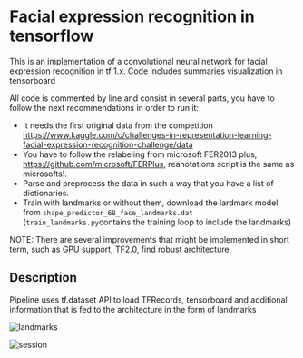 # Facial expression recognition in tensorflow 
This is an implementation of a convolutional neural network for facial expression recognition in tf 1.x. Code includes summaries visualization in tensorboard

All code is commented by line and consist in several parts, you have to follow the next recommendations in order to run it:

- It needs the first original data from the competition https://www.kaggle.com/c/challenges-in-representation-learning-facial-expression-recognition-challenge/data
- You have to follow the relabeling from microsoft FER2013 plus, https://github.com/microsoft/FERPlus, reanotations script is the same as microsofts!.
- Parse and preprocess the data in such a way that you have a list of dictionaries.
- Train with landmarks or without them, download the lardmark model from `shape_predictor_68_face_landmarks.dat` (`train_landmarks.py`contains the training loop to include the landmarks)

NOTE: There are several improvements that might be implemented in short term, such as GPU support, TF2.0, find robust architecture

## Description

Pipeline uses tf.dataset API to load TFRecords, tensorboard and additional information that is fed to the architecture in the form of landmarks

![landmarks](https://github.com/miguelalba96/tensorflow-facialexpr-recognition/blob/master/imgs/landmarks_architecture.png) <!-- .element height="25%" width="25%" -->

![session](https://github.com/miguelalba96/tensorflow-facialexpr-recognition/blob/master/imgs/landmarks_session.png) <!-- .element height="25%" width="25%" -->

